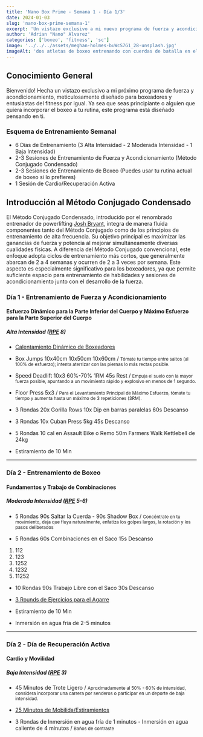 ```yaml
---
title: 'Nano Box Prime - Semana 1 - Día 1/3'
date: 2024-01-03
slug: 'nano-box-prime-semana-1'
excerpt: 'Un vistazo exclusivo a mi nuevo programa de fuerza y acondicionamiento para boxeadores, diseñado para principiantes o cualquier persona que quiera probar.'
author: 'Adrian "Nano" Alvarez'
categories: ['boxeo', 'fitness', 'sc']
image: '../../../assets/meghan-holmes-buWcS7G1_28-unsplash.jpg'
imageAlt: 'dos atletas de boxeo entrenando con cuerdas de batalla en el programa de la semana 1'
---
```


## Conocimiento General ##

Bienvenido! Hecha un vistazo exclusivo a mi próximo programa de fuerza y acondicionamiento, meticulosamente diseñado para boxeadores y entusiastas del fitness por igual. Ya sea que seas principiante o alguien que quiera incorporar el boxeo a tu rutina, este programa está diseñado pensando en ti.

### Esquema de Entrenamiento Semanal ###

- 6 Días de Entrenamiento (3 Alta Intensidad - 2 Moderada Intensidad - 1 Baja Intensidad)
- 2-3 Sesiones de Entrenamiento de Fuerza y Acondicionamiento (Método Conjugado Condensado)
- 2-3 Sesiones de Entrenamiento de Boxeo (Puedes usar tu rutina actual de boxeo si lo prefieres)
- 1 Sesión de Cardio/Recuperación Activa

## Introducción al Método Conjugado Condensado ##

El Método Conjugado Condensado, introducido por el renombrado entrenador de powerlifting <a href='https://joshstrength.com/' target='_blank' class='text-white'>Josh Bryant</a>, integra de manera fluida componentes tanto del Método Conjugado como de los principios de entrenamiento de alta frecuencia. Su objetivo principal es maximizar las ganancias de fuerza y ​​potencia al mejorar simultáneamente diversas cualidades físicas. A diferencia del Método Conjugado convencional, este enfoque adopta ciclos de entrenamiento más cortos, que generalmente abarcan de 2 a 4 semanas y ocurren de 2 a 3 veces por semana. Este aspecto es especialmente significativo para los boxeadores, ya que permite suficiente espacio para entrenamiento de habilidades y sesiones de acondicionamiento junto con el desarrollo de la fuerza.

### Día 1 - Entrenamiento de Fuerza y Acondicionamiento ###
#### Esfuerzo Dinámico para la Parte Inferior del Cuerpo y Máximo Esfuerzo para la Parte Superior del Cuerpo ####
##### Alta Intensidad (<a href='https://danielpereiracoach.com/rpe-en-el-entrenamiento-de-fuerza/' target='_blank' class='text-white hover:text-muted-foreground duration-200 transition-colors'>RPE</a> 8) #####

- <a href='https://www.youtube.com/watch?v=ZndWEwFoU5I&t=204s&pp=ygUaZmlnaHRlciB3YXJtIHVwICBwaGlsIGRhcnU%3D' target='_blank' class='text-white hover:text-muted-foreground duration-200 transition-colors'>Calentamiento Dinámico de Boxeadores</a>
- Box Jumps 10x40cm 10x50cm 10x60cm / <small>Tómate tu tiempo entre saltos (al 100% de esfuerzo); intenta aterrizar con las piernas lo más rectas posible.</small>

- Speed Deadlift 10x3 60%-70% 1RM 45s Rest / <small>Empuja el suelo con la mayor fuerza posible, apuntando a un movimiento rápido y explosivo en menos de 1 segundo.</small>

- Floor Press 5x3 / <small>Para el Levantamiento Principal de Máximo Esfuerzo, tómate tu tiempo y aumenta hasta un máximo de 3 repeticiones (3RM).</small>

- 3 Rondas
20x Gorilla Rows 
10x Dip en barras paralelas
60s Descanso

- 3 Rondas 
10x Cuban Press 5kg
45s Descanso

- 5 Rondas
10 cal en Assault Bike o Remo
50m Farmers Walk Kettlebell de 24kg

- Estiramiento de 10 Min

<hr class='w-1/2' />

### Día 2 - Entrenamiento de Boxeo ###
#### Fundamentos y Trabajo de Combinaciones ####
##### Moderada Intensidad (<a href='https://danielpereiracoach.com/rpe-en-el-entrenamiento-de-fuerza/' target='_blank' class='text-white hover:text-muted-foreground duration-200 transition-colors'>RPE</a> 5-6) #####

- 5 Rondas
90s Saltar la Cuerda - 90s Shadow Box
 / <small>Concéntrate en tu movimiento, deja que fluya naturalmente, enfatiza los golpes largos, la rotación y los pasos deliberados</small>

- 5 Rondas 
60s Combinaciones en el Saco 15s Descanso
<ol class='text-white'>
<li>112</li>
<li>123</li>
<li>1252</li>
<li>1232</li>
<li>11252</li>
</ol>

- 10 Rondas 90s Trabajo Libre con el Saco 30s Descanso

- <a href='https://www.instagram.com/reel/C0KiS3TIstj/?utm_source=ig_web_copy_link&igsh=MzRlODBiNWFlZA==' target='_blank' class='text-white hover:text-muted-foreground duration-200 transition-colors'>3 Rounds de Ejercicios para el Agarre</a>

- Estiramiento de 10 Min

- Inmersión en agua fría de 2-5 minutos

<hr class='w-1/2' />

### Día 2 - Día de Recuperación Activa ###
#### Cardio y Movilidad ####
##### Baja Intensidad (<a href='https://danielpereiracoach.com/rpe-en-el-entrenamiento-de-fuerza/' target='_blank' class='text-white hover:text-muted-foreground duration-200 transition-colors'>RPE</a> 3) #####

- 45 Minutos de Trote Ligero / <small>Aproximadamente al 50% - 60% de intensidad, considera incorporar una carrera por senderos o participar en un deporte de baja intensidad.</small>

- <a href='https://www.youtube.com/watch?v=UiO3WBOxUsc' target='_blank' class='text-white hover:text-muted-foreground duration-200 transition-colors'>25 Minutos de Mobilida/Estiramientos</a>

- 3 Rondas de Inmersión en agua fría de 1 minutos - Inmersión en agua caliente de 4 minutos / <small>Baños de contraste</small>